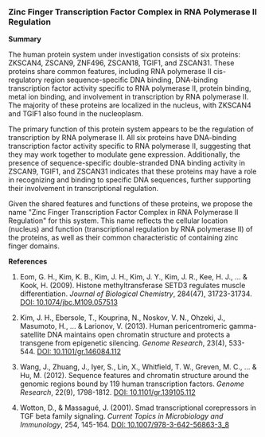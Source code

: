 ### Zinc Finger Transcription Factor Complex in RNA Polymerase II Regulation

**Summary**

The human protein system under investigation consists of six proteins: ZKSCAN4, ZSCAN9, ZNF496, ZSCAN18, TGIF1, and ZSCAN31. These proteins share common features, including RNA polymerase II cis-regulatory region sequence-specific DNA binding, DNA-binding transcription factor activity specific to RNA polymerase II, protein binding, metal ion binding, and involvement in transcription by RNA polymerase II. The majority of these proteins are localized in the nucleus, with ZKSCAN4 and TGIF1 also found in the nucleoplasm.

The primary function of this protein system appears to be the regulation of transcription by RNA polymerase II. All six proteins have DNA-binding transcription factor activity specific to RNA polymerase II, suggesting that they may work together to modulate gene expression. Additionally, the presence of sequence-specific double-stranded DNA binding activity in ZSCAN9, TGIF1, and ZSCAN31 indicates that these proteins may have a role in recognizing and binding to specific DNA sequences, further supporting their involvement in transcriptional regulation.

Given the shared features and functions of these proteins, we propose the name "Zinc Finger Transcription Factor Complex in RNA Polymerase II Regulation" for this system. This name reflects the cellular location (nucleus) and function (transcriptional regulation by RNA polymerase II) of the proteins, as well as their common characteristic of containing zinc finger domains.

**References**

1. Eom, G. H., Kim, K. B., Kim, J. H., Kim, J. Y., Kim, J. R., Kee, H. J., ... & Kook, H. (2009). Histone methyltransferase SETD3 regulates muscle differentiation. *Journal of Biological Chemistry*, 284(47), 31723-31734. [DOI: 10.1074/jbc.M109.057513](https://doi.org/10.1074/jbc.M109.057513)

2. Kim, J. H., Ebersole, T., Kouprina, N., Noskov, V. N., Ohzeki, J., Masumoto, H., ... & Larionov, V. (2013). Human pericentromeric gamma-satellite DNA maintains open chromatin structure and protects a transgene from epigenetic silencing. *Genome Research*, 23(4), 533-544. [DOI: 10.1101/gr.146084.112](https://doi.org/10.1101/gr.146084.112)

3. Wang, J., Zhuang, J., Iyer, S., Lin, X., Whitfield, T. W., Greven, M. C., ... & Hu, M. (2012). Sequence features and chromatin structure around the genomic regions bound by 119 human transcription factors. *Genome Research*, 22(9), 1798-1812. [DOI: 10.1101/gr.139105.112](https://doi.org/10.1101/gr.139105.112)

4. Wotton, D., & Massagué, J. (2001). Smad transcriptional corepressors in TGF beta family signaling. *Current Topics in Microbiology and Immunology*, 254, 145-164. [DOI: 10.1007/978-3-642-56863-3_8](https://doi.org/10.1007/978-3-642-56863-3_8)